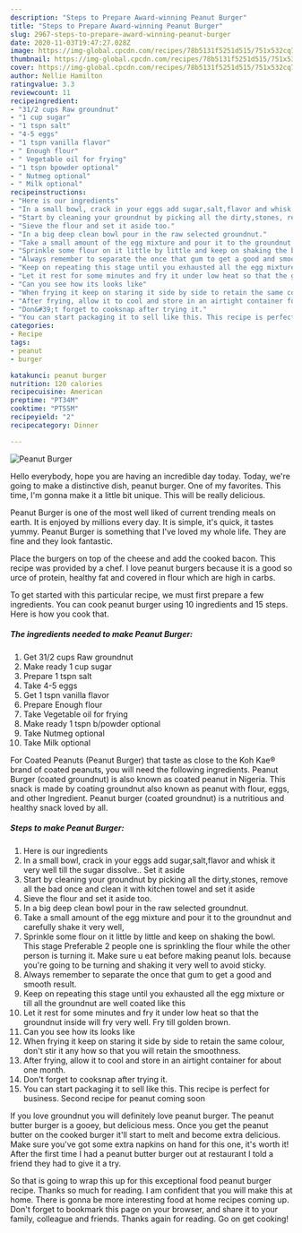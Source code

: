 ```yaml
---
description: "Steps to Prepare Award-winning Peanut Burger"
title: "Steps to Prepare Award-winning Peanut Burger"
slug: 2967-steps-to-prepare-award-winning-peanut-burger
date: 2020-11-03T19:47:27.028Z
image: https://img-global.cpcdn.com/recipes/78b5131f5251d515/751x532cq70/peanut-burger-recipe-main-photo.jpg
thumbnail: https://img-global.cpcdn.com/recipes/78b5131f5251d515/751x532cq70/peanut-burger-recipe-main-photo.jpg
cover: https://img-global.cpcdn.com/recipes/78b5131f5251d515/751x532cq70/peanut-burger-recipe-main-photo.jpg
author: Nellie Hamilton
ratingvalue: 3.3
reviewcount: 11
recipeingredient:
- "31/2 cups Raw groundnut"
- "1 cup sugar"
- "1 tspn salt"
- "4-5 eggs"
- "1 tspn vanilla flavor"
- " Enough flour"
- " Vegetable oil for frying"
- "1 tspn bpowder optional"
- " Nutmeg optional"
- " Milk optional"
recipeinstructions:
- "Here is our ingredients"
- "In a small bowl, crack in your eggs add sugar,salt,flavor and whisk it very well till the sugar dissolve.. Set it aside"
- "Start by cleaning your groundnut by picking all the dirty,stones, remove all the bad once and clean it with kitchen towel and set it aside"
- "Sieve the flour and set it aside too."
- "In a big deep clean bowl pour in the raw selected groundnut."
- "Take a small amount of the egg mixture and pour it to the groundnut and carefully shake it very well,"
- "Sprinkle some flour on it little by little and keep on shaking the bowl. This stage Preferable 2 people one is sprinkling the flour while the other person is turning it. Make sure u eat before making peanut lols. because you&#39;re going to be turning and shaking it very well to avoid sticky."
- "Always remember to separate the once that gum to get a good and smooth result."
- "Keep on repeating this stage until you exhausted all the egg mixture or till all the groundnut are well coated like this"
- "Let it rest for some minutes and fry it under low heat so that the groundnut inside will fry very well. Fry till golden brown."
- "Can you see how its looks like"
- "When frying it keep on staring it side by side to retain the same colour, don&#39;t stir it any how so that you will retain the smoothness."
- "After frying, allow it to cool and store in an airtight container for about one month."
- "Don&#39;t forget to cooksnap after trying it."
- "You can start packaging it to sell like this. This recipe is perfect for business. Second recipe for peanut coming soon"
categories:
- Recipe
tags:
- peanut
- burger

katakunci: peanut burger 
nutrition: 120 calories
recipecuisine: American
preptime: "PT34M"
cooktime: "PT55M"
recipeyield: "2"
recipecategory: Dinner

---
```



![Peanut Burger](https://img-global.cpcdn.com/recipes/78b5131f5251d515/751x532cq70/peanut-burger-recipe-main-photo.jpg)

Hello everybody, hope you are having an incredible day today. Today, we're going to make a distinctive dish, peanut burger. One of my favorites. This time, I'm gonna make it a little bit unique. This will be really delicious.

Peanut Burger is one of the most well liked of current trending meals on earth. It is enjoyed by millions every day. It is simple, it's quick, it tastes yummy. Peanut Burger is something that I've loved my whole life. They are fine and they look fantastic.

Place the burgers on top of the cheese and add the cooked bacon. This recipe was provided by a chef. I love peanut burgers because it is a good so urce of protein, healthy fat and covered in flour which are high in carbs.


To get started with this particular recipe, we must first prepare a few ingredients. You can cook peanut burger using 10 ingredients and 15 steps. Here is how you cook that.

<!--inarticleads1-->

##### The ingredients needed to make Peanut Burger:

1. Get 31/2 cups Raw groundnut
1. Make ready 1 cup sugar
1. Prepare 1 tspn salt
1. Take 4-5 eggs
1. Get 1 tspn vanilla flavor
1. Prepare  Enough flour
1. Take  Vegetable oil for frying
1. Make ready 1 tspn b/powder optional
1. Take  Nutmeg optional
1. Take  Milk optional


For Coated Peanuts (Peanut Burger) that taste as close to the Koh Kae® brand of coated peanuts, you will need the following ingredients. Peanut Burger (coated groundnut) is also known as coated peanut in Nigeria. This snack is made by coating groundnut also known as peanut with flour, eggs, and other Ingredient. Peanut burger (coated groundnut) is a nutritious and healthy snack loved by all. 

<!--inarticleads2-->

##### Steps to make Peanut Burger:

1. Here is our ingredients
1. In a small bowl, crack in your eggs add sugar,salt,flavor and whisk it very well till the sugar dissolve.. Set it aside
1. Start by cleaning your groundnut by picking all the dirty,stones, remove all the bad once and clean it with kitchen towel and set it aside
1. Sieve the flour and set it aside too.
1. In a big deep clean bowl pour in the raw selected groundnut.
1. Take a small amount of the egg mixture and pour it to the groundnut and carefully shake it very well,
1. Sprinkle some flour on it little by little and keep on shaking the bowl. This stage Preferable 2 people one is sprinkling the flour while the other person is turning it. Make sure u eat before making peanut lols. because you&#39;re going to be turning and shaking it very well to avoid sticky.
1. Always remember to separate the once that gum to get a good and smooth result.
1. Keep on repeating this stage until you exhausted all the egg mixture or till all the groundnut are well coated like this
1. Let it rest for some minutes and fry it under low heat so that the groundnut inside will fry very well. Fry till golden brown.
1. Can you see how its looks like
1. When frying it keep on staring it side by side to retain the same colour, don&#39;t stir it any how so that you will retain the smoothness.
1. After frying, allow it to cool and store in an airtight container for about one month.
1. Don&#39;t forget to cooksnap after trying it.
1. You can start packaging it to sell like this. This recipe is perfect for business. Second recipe for peanut coming soon


If you love groundnut you will definitely love peanut burger. The peanut butter burger is a gooey, but delicious mess. Once you get the peanut butter on the cooked burger it&#39;ll start to melt and become extra delicious. Make sure you&#39;ve got some extra napkins on hand for this one, it&#39;s worth it! After the first time I had a peanut butter burger out at restaurant I told a friend they had to give it a try. 

So that is going to wrap this up for this exceptional food peanut burger recipe. Thanks so much for reading. I am confident that you will make this at home. There is gonna be more interesting food at home recipes coming up. Don't forget to bookmark this page on your browser, and share it to your family, colleague and friends. Thanks again for reading. Go on get cooking!
